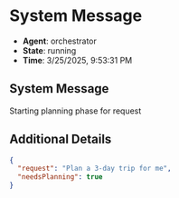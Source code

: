 # System Message

- **Agent**: orchestrator
- **State**: running
- **Time**: 3/25/2025, 9:53:31 PM

## System Message

Starting planning phase for request

## Additional Details

```json
{
  "request": "Plan a 3-day trip for me",
  "needsPlanning": true
}
```

